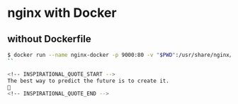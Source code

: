 # nginx with Docker

## without Dockerfile
```sh
$ docker run --name nginx-docker -p 9000:80 -v "$PWD":/usr/share/nginx/html:ro -d nginx
``

<!-- INSPIRATIONAL_QUOTE_START -->
The best way to predict the future is to create it.
🦄
<!-- INSPIRATIONAL_QUOTE_END -->
